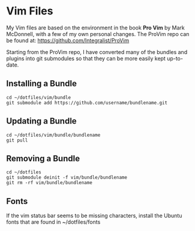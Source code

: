 # Vim Files #
My Vim files are based on the environment in the book **Pro Vim** by Mark 
McDonnell, with a few of my own personal changes. The ProVim repo can be found 
at: https://github.com/Integralist/ProVim

Starting from the ProVim repo, I have converted many of the bundles and plugins
into git submodules so that they can be more easily kept up-to-date.

## Installing a Bundle ##
    cd ~/dotfiles/vim/bundle
    git submodule add https://github.com/username/bundlename.git 

## Updating a Bundle ##
    cd ~/dotfiles/vim/bundle/bundlename
    git pull

## Removing a Bundle ##
    cd ~/dotfiles
    git submodule deinit -f vim/bundle/bundlename
    git rm -rf vim/bundle/bundlename

## Fonts ##
If the vim status bar seems to be missing characters, install the Ubuntu fonts 
that are found in ~/dotfiles/fonts
